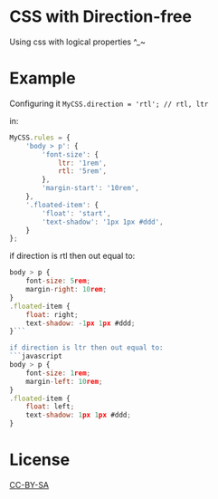# CSS with Direction-free
Using css with logical properties ^_~

# Example
Configuring it
`MyCSS.direction = 'rtl'; // rtl, ltr`

in:
```javascript
MyCSS.rules = {
	'body > p': {
		'font-size': {
			ltr: '1rem',
			rtl: '5rem',
		},
		'margin-start': '10rem',
	},
	'.floated-item': {
		'float': 'start',
		'text-shadow': '1px 1px #ddd',
	}
};
```

if direction is rtl then out equal to:
```javascript
body > p {
	font-size: 5rem;
	margin-right: 10rem;
}
.floated-item {
	float: right;
	text-shadow: -1px 1px #ddd;
}```

if direction is ltr then out equal to:
```javascript
body > p {
	font-size: 1rem;
	margin-left: 10rem;
}
.floated-item {
	float: left;
	text-shadow: 1px 1px #ddd;
}
```

# License
[CC-BY-SA](http://creativecommons.org/licenses/by-sa/4.0/)
